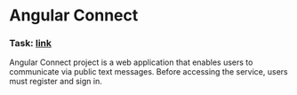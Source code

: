 # Angular Connect
### Task: [link](https://github.com/rolling-scopes-school/tasks/tree/master/tasks/connections)
Angular Connect project is a web application that enables users to communicate via public text messages. Before accessing the service, users must register and sign in.
